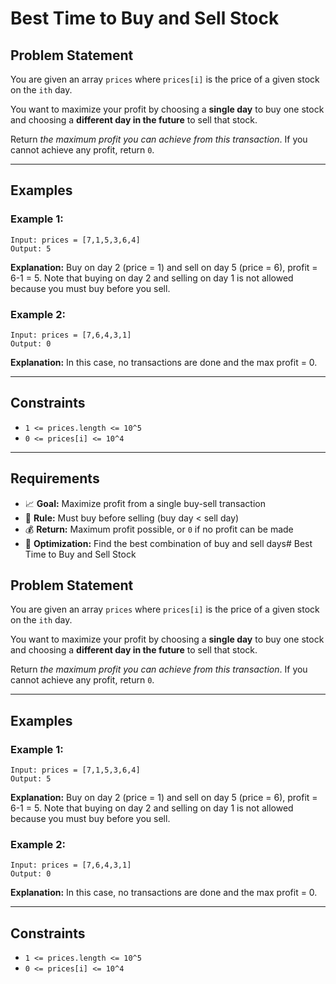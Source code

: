 # Best Time to Buy and Sell Stock

## Problem Statement

You are given an array `prices` where `prices[i]` is the price of a given stock on the `ith` day.

You want to maximize your profit by choosing a **single day** to buy one stock and choosing a **different day in the future** to sell that stock.

Return *the maximum profit you can achieve from this transaction*. If you cannot achieve any profit, return `0`.

---

## Examples

### Example 1:
```
Input: prices = [7,1,5,3,6,4]
Output: 5
```
**Explanation:** Buy on day 2 (price = 1) and sell on day 5 (price = 6), profit = 6-1 = 5.
Note that buying on day 2 and selling on day 1 is not allowed because you must buy before you sell.

### Example 2:
```
Input: prices = [7,6,4,3,1]
Output: 0
```
**Explanation:** In this case, no transactions are done and the max profit = 0.

---

## Constraints

- `1 <= prices.length <= 10^5`
- `0 <= prices[i] <= 10^4`

---

## Requirements

- 📈 **Goal:** Maximize profit from a single buy-sell transaction
- 📅 **Rule:** Must buy before selling (buy day < sell day)
- 💰 **Return:** Maximum profit possible, or `0` if no profit can be made
- 🎯 **Optimization:** Find the best combination of buy and sell days# Best Time to Buy and Sell Stock

## Problem Statement

You are given an array `prices` where `prices[i]` is the price of a given stock on the `ith` day.

You want to maximize your profit by choosing a **single day** to buy one stock and choosing a **different day in the future** to sell that stock.

Return *the maximum profit you can achieve from this transaction*. If you cannot achieve any profit, return `0`.

---

## Examples

### Example 1:
```
Input: prices = [7,1,5,3,6,4]
Output: 5
```
**Explanation:** Buy on day 2 (price = 1) and sell on day 5 (price = 6), profit = 6-1 = 5.
Note that buying on day 2 and selling on day 1 is not allowed because you must buy before you sell.

### Example 2:
```
Input: prices = [7,6,4,3,1]
Output: 0
```
**Explanation:** In this case, no transactions are done and the max profit = 0.

---

## Constraints

- `1 <= prices.length <= 10^5`
- `0 <= prices[i] <= 10^4`

